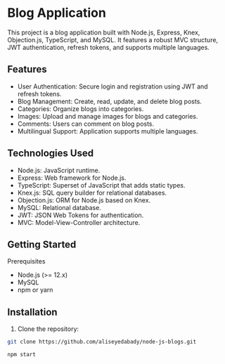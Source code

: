 # Blog Application

This project is a blog application built with Node.js, Express, Knex, Objection.js, TypeScript, and MySQL. It features a robust MVC structure, JWT authentication, refresh tokens, and supports multiple languages.

## Features

- User Authentication: Secure login and registration using JWT and refresh tokens.
- Blog Management: Create, read, update, and delete blog posts.
- Categories: Organize blogs into categories.
- Images: Upload and manage images for blogs and categories.
- Comments: Users can comment on blog posts.
- Multilingual Support: Application supports multiple languages.

## Technologies Used

- Node.js: JavaScript runtime.
- Express: Web framework for Node.js.
- TypeScript: Superset of JavaScript that adds static types.
- Knex.js: SQL query builder for relational databases.
- Objection.js: ORM for Node.js based on Knex.
- MySQL: Relational database.
- JWT: JSON Web Tokens for authentication.
- MVC: Model-View-Controller architecture.

## Getting Started

Prerequisites

- Node.js (>= 12.x)
- MySQL
- npm or yarn

## Installation

1. Clone the repository:

```sh
git clone https://github.com/aliseyedabady/node-js-blogs.git

```

```sh
npm start
```
